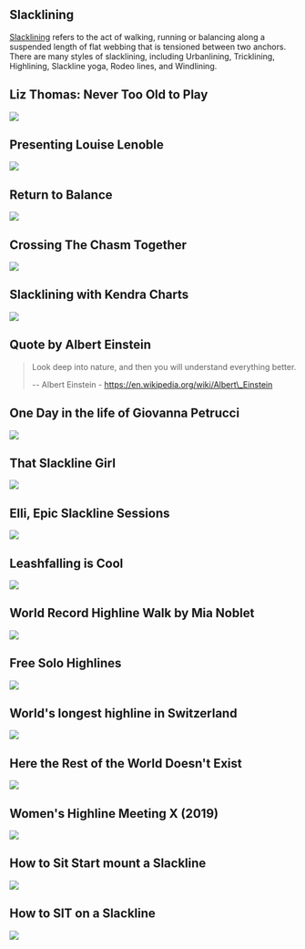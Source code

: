 Slacklining
-----------

[Slacklining](https://en.wikipedia.org/wiki/Slacklining) refers to the act of walking, running or balancing along a suspended length of flat webbing that is tensioned between two anchors. There are many styles of slacklining, including Urbanlining, Tricklining, Highlining, Slackline yoga, Rodeo lines, and Windlining.

Liz Thomas: Never Too Old to Play
---------------------------------

[![]( /image/yid-G74j6govoIg.jpg)](https://www.youtube.com/watch?v=G74j6govoIg)

Presenting Louise Lenoble
-------------------------

[![]( /image/yid-xV_V1WTs_LQ.jpg)](https://www.youtube.com/watch?v=xV_V1WTs_LQ)

Return to Balance
-----------------

[![]( /image/yid-XgJCs0Ck9BY.jpg)](https://www.youtube.com/watch?v=XgJCs0Ck9BY)

Crossing The Chasm Together
---------------------------

[![]( /image/yid-l9k2IIrC8a4.jpg)](https://www.youtube.com/watch?v=l9k2IIrC8a4)

Slacklining with Kendra Charts
------------------------------

[![]( /image/yid-iZb8pjVbuZA.jpg)](https://www.youtube.com/watch?v=iZb8pjVbuZA)

Quote by Albert Einstein
------------------------

> Look deep into nature, and then you will understand everything better.
> 
> \-- Albert Einstein - https://en.wikipedia.org/wiki/Albert\_Einstein

One Day in the life of Giovanna Petrucci
----------------------------------------

[![]( /image/yid-R7dtTGAtSFI.jpg)](https://www.youtube.com/watch?v=R7dtTGAtSFI)

That Slackline Girl
-------------------

[![]( /image/yid-wLSj55NVmV4.jpg)](https://www.youtube.com/watch?v=wLSj55NVmV4)

Elli, Epic Slackline Sessions
-----------------------------

[![]( /image/yid-Oc__gYAxIRI.jpg)](https://www.youtube.com/watch?v=Oc__gYAxIRI)

Leashfalling is Cool
--------------------

[![]( /image/yid-DGtTw-I_SpQ.jpg)](https://www.youtube.com/watch?v=DGtTw-I_SpQ)

World Record Highline Walk by Mia Noblet
----------------------------------------

[![]( /image/yid-d3GzAxe8smU.jpg)](https://www.youtube.com/watch?v=d3GzAxe8smU)

Free Solo Highlines
-------------------

[![]( /image/yid-MFgURsk9Myw.jpg)](https://www.youtube.com/watch?v=MFgURsk9Myw)

World's longest highline in Switzerland
---------------------------------------

[![]( /image/yid-iZAmoZvZMqE.jpg)](https://www.youtube.com/watch?v=iZAmoZvZMqE)

Here the Rest of the World Doesn't Exist
----------------------------------------

[![]( /image/yid-Td5tc4KU8Qs.jpg)](https://www.youtube.com/watch?v=Td5tc4KU8Qs)

Women's Highline Meeting X (2019)
---------------------------------

[![]( /image/yid-2TDdOWamrmc.jpg)](https://www.youtube.com/watch?v=2TDdOWamrmc)

How to Sit Start mount a Slackline
----------------------------------

[![]( /image/yid-NqKNWVRvKOs.jpg)](https://www.youtube.com/watch?v=NqKNWVRvKOs)

How to SIT on a Slackline
-------------------------

[![]( /image/yid-MLiswII4Oag.jpg)](https://www.youtube.com/watch?v=MLiswII4Oag)